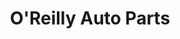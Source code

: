 ---
title: "O'Reilly Auto Parts"
url: /houston/oreilly-auto-parts-north-shepherd-drive/
shop: Autoteile
---